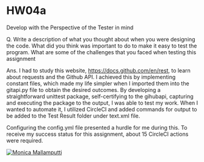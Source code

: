 # HW04a
Develop with the Perspective of the Tester in mind

Q. Write a description of what you thought about when you were designing the code. What did you think was important to do to make it easy to test the program. What are some of the challenges that you faced when testing this assignment

Ans. I had to study this website, https://docs.github.com/en/rest, to learn about requests and the Github API. I achieved this by implementing constant files, which made my life simpler when I imported them into the gitapi.py file to obtain the desired outcomes. By developing a straightforward unittest package, self-certifying to the gihubapi, capturing and executing the package to the output, I was able to test my work. When I wanted to automate it, I utilized CircleCI and added commands for output to be added to the Test Result folder under text.xml file.

Configuring the config.yml file presented a hurdle for me during this. To receive my success status for this assignment, about 15 CircleCI actions were required.

[![Monica Mallamputti](https://circleci.com/gh/Monicaprojects21/SSW-567-HW04.svg?style=svg)](https://app.circleci.com/pipelines/github/Monicaprojects/SSW-567-HW04?branch=main&filter=all)
